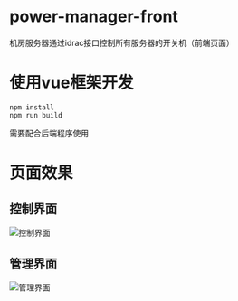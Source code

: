 # power-manager-front
机房服务器通过idrac接口控制所有服务器的开关机（前端页面）

# 使用vue框架开发

```
npm install
npm run build
```
需要配合后端程序使用

# 页面效果

## 控制界面
![控制界面](http://oz7k2i05w.bkt.clouddn.com/1517324395176.png)

## 管理界面
![管理界面](http://oz7k2i05w.bkt.clouddn.com/1517324413186.png)
